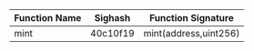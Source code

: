 | Function Name | Sighash    | Function Signature | 
| ------------- | ---------- | ------------------ | 
| mint | 40c10f19 | mint(address,uint256) |